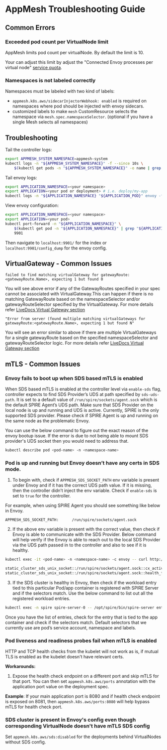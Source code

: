 # AppMesh Troubleshooting Guide

## Common Errors

### Exceeded pod count per VirtualNode limit
AppMesh limits pod count per virtualNode. By default the limit is 10.

Your can adjust this limit by adjust the "Connected Envoy processes per virtual node" [service quota](https://docs.aws.amazon.com/app-mesh/latest/userguide/service-quotas.html).

### Namespaces is not labeled correctly
Namespaces must be labeled with two kind of labels:

  * `appmesh.k8s.aws/sidecarInjectorWebhook: enabled` is required on namespaces where pod should be injected with envoy sidecars.
  * customized labels to make `mesh` CustomResource selects the namespace via `mesh.spec.namespaceSelector`. (optional if you have a single Mesh selects all namespaces)

## Troubleshooting

Tail the controller logs:

```bash
export APPMESH_SYSTEM_NAMESPACE=appmesh-system
kubectl logs -n "${APPMESH_SYSTEM_NAMESPACE}" -f --since 10s \
    $(kubectl get pods -n "${APPMESH_SYSTEM_NAMESPACE}" -o name | grep controller)
```

Tail envoy logs:

```bash
export APPLICATION_NAMESPACE=<your namespace>
export APPLICATION=<your pod or deployment> # i.e. deploy/my-app
kubectl logs -n "${APPLICATION_NAMESPACE} "${APPLICATION_POD}" envoy -f --since 10s
```

View envoy configuration:

```bash
export APPLICATION_NAMESPACE=<your namespace>
export APPLICATION=<your pod>
kubectl port-forward -n "${APPLICATION_NAMESPACE}" \
    $(kubectl get pod -n "${APPLICATION_NAMESPACE}" | grep "${APPLICATION}" |awk '{print $1}') \
    9901
```

Then navigate to `localhost:9901/` for the index or `localhost:9901/config_dump` for the envoy config.

## VirtualGateway - Common Issues
```
failed to find matching virtualGateway for gatewayRoute:<gatewayRoute.Name>, expecting 1 but found 0
```
You will see above error if any of the GatewayRoutes specified in your spec cannot be associated with VirtualGateway.This can happen if there is no matching GatewayRoute based on the namespaceSelector and/or gatewayRouteSelector specified by the VirtualGateway. 
For more details refer [LiveDocs Virtual Gateway section](../reference/vgw.md)

```
"Error from server (found multiple matching virtualGateways for gatewayRoute:<gatewayRoute.Name>, expecting 1 but found N"
```
You will see an error similar to above if there are multiple VirtualGateways for a single gatewayRoute based on the specified namespaceSelector and gatewayRouteSelector logic. 
For more details refer [LiveDocs Virtual Gateway section](../reference/vgw.md)

## mTLS - Common Issues

### Envoy fails to boot up when SDS based mTLS is enabled

When SDS based mTLS is enabled at the controller level via `enable-sds` flag, controller expects to find SDS Provider’s UDS at path specified by `sds-uds-path`. It is set to a default value of `/run/spire/sockets/agent.sock` which is the default SPIRE Agent’s UDS path. Make sure that SDS Provider on the local node is up and running and UDS is active. Currently, SPIRE is the only supported SDS provider. Please check if SPIRE Agent is up and running on the same node as the problematic Envoy.

You can use the below command to figure out the exact reason of the envoy bootup issue. If the error is due to not being able to mount SDS provider's UDS socket then you would need to address that.

```bash
kubectl describe pod <pod-name> -n <namespace-name>
```

### Pod is up and running but Envoy doesn’t have any certs in SDS mode.

1. To begin with, check if `APPMESH_SDS_SOCKET_PATH` env variable is present under Envoy and if it has the correct UDS path value. If it is missing, then the controller didn’t inject the env variable. Check if `enable-sds` is set to `true` for the controller.

For example, when using SPIRE Agent you should see something like below in Envoy.

```
APPMESH_SDS_SOCKET_PATH:      /run/spire/sockets/agent.sock
```

2. If the above env variable is present with the correct value, then check if Envoy is able to communicate with the SDS Provider. Below command will help verify if the Envoy is able to reach out to the local SDS Provider via the UDS path passed in to the controller and also to see if it is healthy.

```bash
kubectl exec -it <pod-name> -n <namespace-name> -c envoy -- curl http://localhost:9901/clusters | grep -E '(static_cluster_sds.*cx_active|static_cluster_sds.*healthy)'

static_cluster_sds_unix_socket::/run/spire/sockets/agent.sock::cx_active::1
static_cluster_sds_unix_socket::/run/spire/sockets/agent.sock::health_flags::healthy
```

3. If the SDS cluster is healthy in Envoy, then check if the workload entry tied to this particular Pod/app container is registered with SPIRE Server and if the selectors match. Use the below command to list out all the registered workload entries.

```bash
kubectl exec -n spire spire-server-0 -- /opt/spire/bin/spire-server entry show
```
Once you have the list of entries, check for the entry that is tied to the app container and check if the selectors match. Default selectors that we currently use are pod’s service account, namespace and labels.

### Pod liveness and readiness probes fail when mTLS is enabled

HTTP and TCP health checks from the kubelet will not work as is, if mutual TLS is enabled as the kubelet doesn't have relevant certs.

**Workarounds:**

1. Expose the health check endpoint on a different port and skip mTLS for that port. You can then set `appmesh.k8s.aws/ports` annotation with the application port value on the deployment spec.

**Example**: If your main application port is 8080 and if health check endpoint is exposed on 8081, then `appmesh.k8s.aws/ports:8080` will help bypass mTLS for health check port.

### SDS cluster is present in Envoy's config even though corresponding VirtualNode doesn't have mTLS SDS config

Set `appmesh.k8s.aws/sds:disabled` for the deployments behind VirtualNodes without SDS config.
